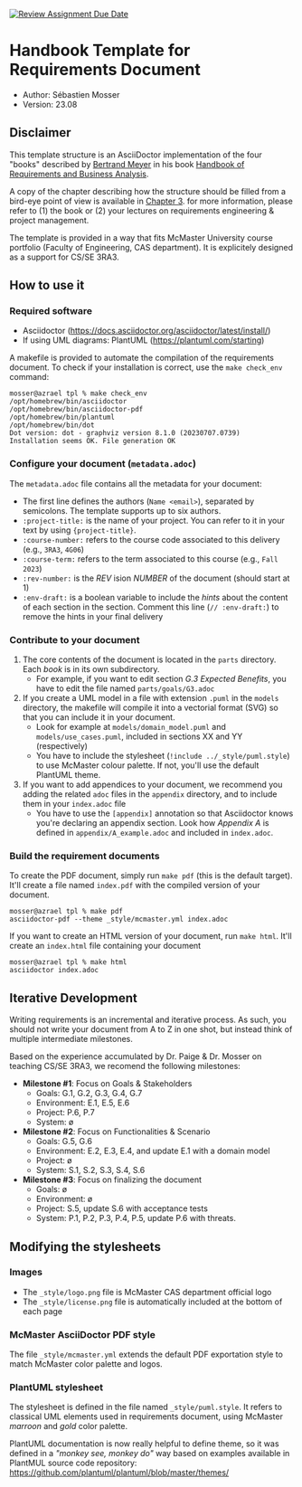 [![Review Assignment Due Date](https://classroom.github.com/assets/deadline-readme-button-24ddc0f5d75046c5622901739e7c5dd533143b0c8e959d652212380cedb1ea36.svg)](https://classroom.github.com/a/ed9ttfFn)
# Handbook Template for Requirements Document

- Author: Sébastien Mosser
- Version: 23.08

## Disclaimer

This template structure is an AsciiDoctor implementation of the four "books" described by [Bertrand Meyer](https://bertrandmeyer.com/bio/) in his book [Handbook of Requirements and Business Analysis](https://se.inf.ethz.ch/requirements/).

A copy of the chapter describing how the structure should be filled from a bird-eye point of view is available in [Chapter 3](./plan.pdf). for more information, please refer to (1) the book or (2) your lectures on requirements engineering & project management.

The template is provided in a way that fits McMaster University course portfolio (Faculty of Engineering, CAS department). It is explicitely designed as a support for CS/SE 3RA3.

## How to use it

### Required software

  - Asciidoctor (https://docs.asciidoctor.org/asciidoctor/latest/install/)
  - If using UML diagrams: PlantUML (https://plantuml.com/starting)

A makefile is provided to automate the compilation of the requirements document. To check if your installation is correct, use the `make check_env` command:

```
mosser@azrael tpl % make check_env
/opt/homebrew/bin/asciidoctor
/opt/homebrew/bin/asciidoctor-pdf
/opt/homebrew/bin/plantuml
/opt/homebrew/bin/dot
Dot version: dot - graphviz version 8.1.0 (20230707.0739)
Installation seems OK. File generation OK
```

### Configure your document (`metadata.adoc`)

The `metadata.adoc` file contains all the metadata for your document:

  - The first line defines the authors (`Name <email>`), separated by semicolons. The template supports up to six authors.
  - `:project-title:` is the name of your project. You can refer to it in your text by using `{project-title}`.
  - `:course-number:` refers to the course code associated to this delivery (e.g., `3RA3`, `4G06`)
  - `:course-term:` refers to the term associated to this course (e.g., `Fall 2023`)
  - `:rev-number:` is the _REV_ ision _NUMBER_ of the document (should start at 1)
  - `:env-draft:` is a boolean variable to include the _hints_ about the content of each section in the section. Comment this line (`// :env-draft:`) to remove the hints in your final delivery

### Contribute to your document

1. The core contents of the document is located in the `parts` directory. Each _book_ is in its own subdirectory. 
    - For example, if you want to edit section _G.3 Expected Benefits_, you have to edit the file named `parts/goals/G3.adoc`
2. If you create a UML model in a file with extension `.puml` in the `models` directory, the makefile will compile it into a vectorial format (SVG) so that you can include it in your document.
    - Look for example at `models/domain_model.puml` and `models/use_cases.puml`, included in sections XX and YY (respectively)
    - You have to include the stylesheet (`!include ../_style/puml.style`) to use McMaster colour palette. If not, you'll use the default PlantUML theme.
3. If you want to add appendices to your document, we recommend you adding the related `adoc` files in the `appendix` directory, and to include them in your `index.adoc` file
    - You have to use the `[appendix]` annotation so that Asciidoctor knows you're declaring an appendix section. Look how _Appendix A_ is defined in `appendix/A_example.adoc` and included in `index.adoc`.



### Build the requirement documents

To create the PDF document, simply run `make pdf` (this is the default target). It'll create a file named `index.pdf` with the compiled version of your document.

```
mosser@azrael tpl % make pdf
asciidoctor-pdf --theme _style/mcmaster.yml index.adoc        
```


If you want to create an HTML version of your document, run `make html`. It'll create an `index.html` file containing your document

```
mosser@azrael tpl % make html
asciidoctor index.adoc            
```

## Iterative Development


Writing requirements is an incremental and iterative process. As such, you should not write your document from A to Z in one shot, but instead think of multiple intermediate milestones.

Based on the experience accumulated by Dr. Paige & Dr. Mosser on teaching CS/SE 3RA3, we recomend the following milestones:

- **Milestone #1**: Focus on Goals & Stakeholders
  + Goals: G.1, G.2, G.3, G.4, G.7
  + Environment: E.1, E.5, E.6
  + Project: P.6, P.7
  + System: ø
- **Milestone #2**: Focus on Functionalities & Scenario 
  + Goals: G.5, G.6
  + Environment: E.2, E.3, E.4, and update E.1 with a domain model
  + Project: ø
  + System: S.1, S.2, S.3, S.4, S.6
- **Milestone #3**: Focus on finalizing the document
  + Goals: ø
  + Environment: ø
  + Project: S.5, update S.6 with acceptance tests
  + System: P.1, P.2, P.3, P.4, P.5, update P.6 with threats.


## Modifying the stylesheets

### Images

- The `_style/logo.png` file is McMaster CAS department official logo
- The `_style/license.png` file is automatically included at the bottom of each page

### McMaster AsciiDoctor PDF style

The file `_style/mcmaster.yml` extends the default PDF exportation style to match McMaster color palette and logos.

### PlantUML stylesheet

The stylesheet is defined in the file named `_style/puml.style`. It refers to classical UML elements used in requirements document, using McMaster _marroon_ and _gold_ color palette.

PlantUML documentation is now really helpful to define theme, so it was defined in a _"monkey see, monkey do"_ way based on examples available in PlantMUL source code repository: https://github.com/plantuml/plantuml/blob/master/themes/ 